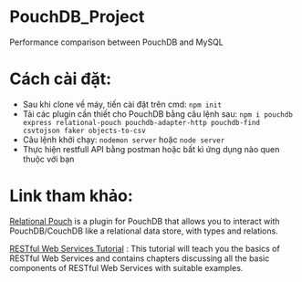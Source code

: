 # PouchDB_Project
Performance comparison between PouchDB and MySQL
# Cách cài đặt:
- Sau khi clone về máy, tiến cài đặt trên cmd: ```npm init```
- Tải các plugin cần thiết cho PouchDB bằng câu lệnh sau: 
```npm i pouchdb express relational-pouch pouchdb-adapter-http pouchdb-find csvtojson faker objects-to-csv``` 
- Câu lệnh khởi chạy: `nodemon server` hoặc `node server`
- Thực hiện restfull API bằng postman hoặc bất kì ứng dụng nào quen thuộc với bạn
# Link tham khảo:
[Relational Pouch](https://github.com/pouchdb-community/relational-pouch) is a plugin for PouchDB that allows you to interact with PouchDB/CouchDB like a relational data store, with types and relations.

[RESTful Web Services Tutorial](https://www.tutorialspoint.com/restful/index.htm) : This tutorial will teach you the basics of RESTful Web Services and contains chapters discussing all the basic components of RESTful Web Services with suitable examples.
